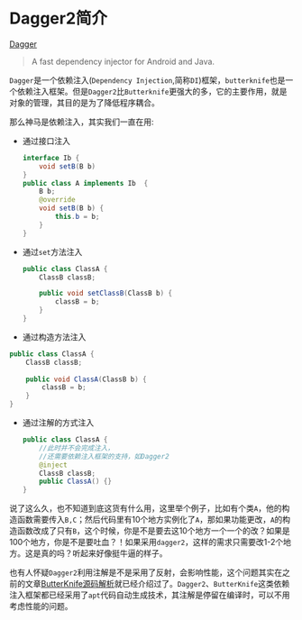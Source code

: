 Dagger2简介
===

[Dagger](https://github.com/google/dagger)

> A fast dependency injector for Android and Java.

`Dagger`是一个依赖注入(`Dependency Injection`,简称`DI`)框架，`butterknife`也是一个依赖注入框架。但是`Dagger2`比`Butterknife`更强大的多，它的主要作用，就是对象的管理，其目的是为了降低程序耦合。

那么神马是依赖注入，其实我们一直在用:   

- 通过接口注入     

    ```java
    interface Ib {
    	void setB(B b)
    }
    public class A implements Ib  {
    	B b;
    	@override
    	void setB(B b) {
    		this.b = b;
    	}
    }
    ```

- 通过`set`方法注入    

    ```java
	public class ClassA {
	    ClassB classB;  

	    public void setClassB(ClassB b) {
	        classB = b;
	    }
	}
    ```

- 通过构造方法注入     

```java
public class ClassA {
    ClassB classB;
    
    public void ClassA(ClassB b) {
        classB = b;
    }
}
```

- 通过注解的方式注入

	```java
	public class ClassA {
	    //此时并不会完成注入，
	    //还需要依赖注入框架的支持，如Dagger2
	    @inject 
	    ClassB classB;
	    public ClassA() {}
	}
	```

说了这么久，也不知道到底这货有什么用，这里举个例子，比如有个类`A`，他的构造函数需要传入`B,C`；然后代码里有10个地方实例化了`A`，那如果功能更改，`A`的构造函数改成了只有`B`，这个时候，你是不是要去这10个地方一个一个的改？如果是100个地方，你是不是要吐血？！如果采用`dagger2`，这样的需求只需要改1-2个地方。这是真的吗？听起来好像挺牛逼的样子。 


也有人怀疑`Dagger2`利用注解是不是采用了反射，会影响性能，这个问题其实在之前的文章[ButterKnife源码解析](https://github.com/CharonChui/AndroidNote/blob/master/SourceAnalysis/butterknife%E6%BA%90%E7%A0%81%E8%AF%A6%E8%A7%A3.md)就已经介绍过了。`Dagger2`、`ButterKnife`这类依赖注入框架都已经采用了`apt`代码自动生成技术，其注解是停留在编译时，可以不用考虑性能的问题。
